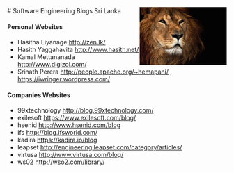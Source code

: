 <img src="2.jpg" style="float: right">
# Software Engineering Blogs Sri Lanka 

#### Personal Websites
* Hasitha		Liyanage http://zen.lk/
* Hasith 		Yaggahavita  http://www.hasith.net/
* Kamal 		Mettananada http://www.digizol.com/
* Srinath Perera	http://people.apache.org/~hemapani/ , https://iwringer.wordpress.com/

#### Companies Websites
* 99xtechnology	http://blog.99xtechnology.com/
* exilesoft	https://www.exilesoft.com/blog/
* hsenid	http://www.hsenid.com/blog
* ifs		http://blog.ifsworld.com/
* kadira	https://kadira.io/blog
* leapset	http://engineering.leapset.com/category/articles/
* virtusa	http://www.virtusa.com/blog/
* ws02 		http://wso2.com/library/
